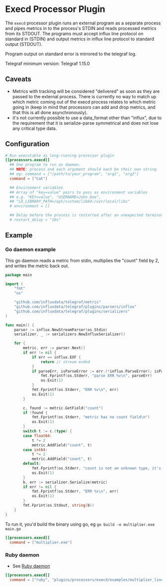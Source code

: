 # Execd Processor Plugin

The `execd` processor plugin runs an external program as a separate process and
pipes metrics in to the process's STDIN and reads processed metrics from its
STDOUT.  The programs must accept influx line protocol on standard in (STDIN)
and output metrics in influx line protocol to standard output (STDOUT).

Program output on standard error is mirrored to the telegraf log.

Telegraf minimum version: Telegraf 1.15.0

## Caveats

- Metrics with tracking will be considered "delivered" as soon as they are
  passed to the external process. There is currently no way to match up which
  metric coming out of the execd process relates to which metric going in (keep
  in mind that processors can add and drop metrics, and that this is all done
  asynchronously).
- it's not currently possible to use a data_format other than "influx", due to
  the requirement that it is serialize-parse symmetrical and does not lose any
  critical type data.

## Configuration

```toml @sample.conf
# Run executable as long-running processor plugin
[[processors.execd]]
  ## One program to run as daemon.
  ## NOTE: process and each argument should each be their own string
  ## eg: command = ["/path/to/your_program", "arg1", "arg2"]
  command = ["cat"]

  ## Environment variables
  ## Array of "key=value" pairs to pass as environment variables
  ## e.g. "KEY=value", "USERNAME=John Doe",
  ## "LD_LIBRARY_PATH=/opt/custom/lib64:/usr/local/libs"
  # environment = []

  ## Delay before the process is restarted after an unexpected termination
  # restart_delay = "10s"
```

## Example

### Go daemon example

This go daemon reads a metric from stdin, multiplies the "count" field by 2, and
writes the metric back out.

```go
package main

import (
    "fmt"
    "os"

    "github.com/influxdata/telegraf/metric"
    "github.com/influxdata/telegraf/plugins/parsers/influx"
    "github.com/influxdata/telegraf/plugins/serializers"
)

func main() {
    parser := influx.NewStreamParser(os.Stdin)
    serializer, _ := serializers.NewInfluxSerializer()

    for {
        metric, err := parser.Next()
        if err != nil {
            if err == influx.EOF {
                return // stream ended
            }
            if parseErr, isParseError := err.(*influx.ParseError); isParseError {
                fmt.Fprintf(os.Stderr, "parse ERR %v\n", parseErr)
                os.Exit(1)
            }
            fmt.Fprintf(os.Stderr, "ERR %v\n", err)
            os.Exit(1)
        }

        c, found := metric.GetField("count")
        if !found {
            fmt.Fprintf(os.Stderr, "metric has no count field\n")
            os.Exit(1)
        }
        switch t := c.(type) {
        case float64:
            t *= 2
            metric.AddField("count", t)
        case int64:
            t *= 2
            metric.AddField("count", t)
        default:
            fmt.Fprintf(os.Stderr, "count is not an unknown type, it's a %T\n", c)
            os.Exit(1)
        }
        b, err := serializer.Serialize(metric)
        if err != nil {
            fmt.Fprintf(os.Stderr, "ERR %v\n", err)
            os.Exit(1)
        }
        fmt.Fprint(os.Stdout, string(b))
    }
}
```

To run it, you'd build the binary using go, eg `go build -o multiplier.exe
main.go`

```toml
[[processors.execd]]
  command = ["multiplier.exe"]
```

### Ruby daemon

- See [Ruby
  daemon](./examples/multiplier_line_protocol/multiplier_line_protocol.rb)

```toml
[[processors.execd]]
  command = ["ruby", "plugins/processors/execd/examples/multiplier_line_protocol/multiplier_line_protocol.rb"]
```
